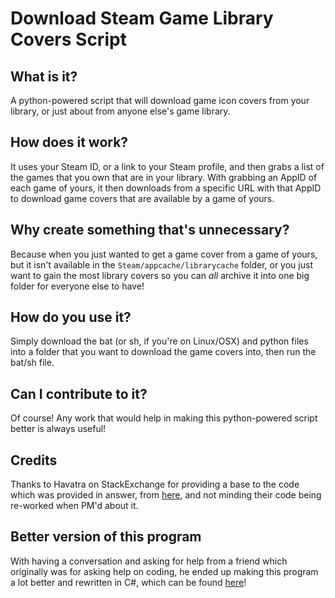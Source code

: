 # Download Steam Game Library Covers Script
## What is it?
A python-powered script that will download game icon covers from your library, or just about from anyone else's game library.
## How does it work?
It uses your Steam ID, or a link to your Steam profile, and then grabs a list of the games that you own that are in your library. With grabbing an AppID of each game of yours, it then downloads from a specific URL with that AppID to download game covers that are available by a game of yours.
## Why create something that's unnecessary?
Because when you just wanted to get a game cover from a game of yours, but it isn't available in the `Steam/appcache/librarycache` folder, or you just want to gain the most library covers so you can *all* archive it into one big folder for everyone else to have!
## How do you use it?
Simply download the bat (or sh, if you're on Linux/OSX) and python files into a folder that you want to download the game covers into, then run the bat/sh file.
## Can I contribute to it?
Of course! Any work that would help in making this python-powered script better is always useful!
## Credits
Thanks to Havatra on StackExchange for providing a base to the code which was provided in answer, from [here](https://gaming.stackexchange.com/a/359643/216848), and not minding their code being re-worked when PM'd about it.
## Better version of this program
With having a conversation and asking for help from a friend which originally was for asking help on coding, he ended up making this program a lot better and rewritten in C#, which can be found [here](https://github.com/depthbomb/AppImageDownloader)!
